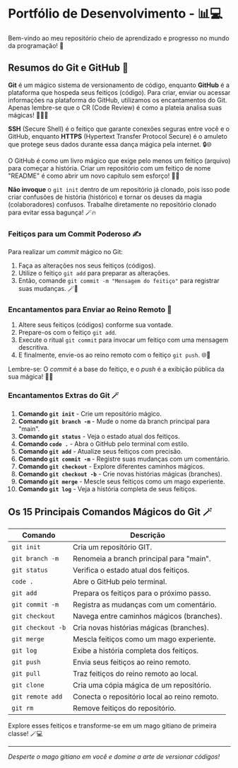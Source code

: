 # Portfólio de Desenvolvimento - 📊💻

Bem-vindo ao meu repositório cheio de aprendizado e progresso no mundo da programação! 🚀

## Resumos do Git e GitHub 🔗

**Git** é um mágico sistema de versionamento de código, enquanto **GitHub** é a plataforma que hospeda seus feitiços (código). Para criar, enviar ou acessar informações na plataforma do GitHub, utilizamos os encantamentos do Git. Apenas lembre-se que o CR (Code Review) é como a plateia analisa suas mágicas! 🧙‍♂️✨

**SSH** (Secure Shell) é o feitiço que garante conexões seguras entre você e o GitHub, enquanto **HTTPS** (Hypertext Transfer Protocol Secure) é o amuleto que protege seus dados durante essa dança mágica pela internet. 🔒🌐

O GitHub é como um livro mágico que exige pelo menos um feitiço (arquivo) para começar a história. Criar um repositório com um feitiço de nome "README" é como abrir um novo capítulo sem esforço! 📖✨

**Não invoque** o `git init` dentro de um repositório já clonado, pois isso pode criar confusões de história (histórico) e tornar os deuses da magia (colaboradores) confusos. Trabalhe diretamente no repositório clonado para evitar essa bagunça! 🪄🔥

### Feitiços para um Commit Poderoso ✍️

Para realizar um *commit* mágico no Git:

1. Faça as alterações nos seus feitiços (códigos).
2. Utilize o feitiço `git add` para preparar as alterações.
3. Então, comande `git commit -m "Mensagem do feitiço"` para registrar suas mudanças. 🪄🔮

### Encantamentos para Enviar ao Reino Remoto 🚀

1. Altere seus feitiços (códigos) conforme sua vontade.
2. Prepare-os com o feitiço `git add`.
3. Execute o ritual `git commit` para invocar um feitiço com uma mensagem descritiva.
4. E finalmente, envie-os ao reino remoto com o feitiço `git push`. 🌐💫

Lembre-se: O *commit* é a base do feitiço, e o *push* é a exibição pública da sua mágica! 💫🔑

### Encantamentos Extras do Git 🪄

1. **Comando `git init`** - Crie um repositório mágico.
2. **Comando `git branch -m`** - Mude o nome da branch principal para "main".
3. **Comando `git status`** - Veja o estado atual dos feitiços.
4. **Comando `code .`** - Abra o GitHub pelo terminal com estilo.
5. **Comando `git add`** - Atualize seus feitiços com precisão.
6. **Comando `git commit -m`** - Registre suas mudanças com um comentário.
7. **Comando `git checkout`** - Explore diferentes caminhos mágicos.
8. **Comando `git checkout -b`** - Crie novas histórias mágicas (branches).
9. **Comando `git merge`** - Mescle seus feitiços como um mago experiente.
10. **Comando `git log`** - Veja a história completa de seus feitiços.

## Os 15 Principais Comandos Mágicos do Git 🪄

| Comando                | Descrição                                      |
| ---------------------- | ---------------------------------------------- |
| `git init`             | Cria um repositório GIT.                      |
| `git branch -m`        | Renomeia a branch principal para "main".      |
| `git status`           | Verifica o estado atual dos feitiços.         |
| `code .`               | Abre o GitHub pelo terminal.                  |
| `git add`              | Prepara os feitiços para o próximo passo.      |
| `git commit -m`        | Registra as mudanças com um comentário.        |
| `git checkout`         | Navega entre caminhos mágicos (branches).     |
| `git checkout -b`      | Cria novas histórias mágicas (branches).      |
| `git merge`            | Mescla feitiços como um mago experiente.      |
| `git log`              | Exibe a história completa dos feitiços.       |
| `git push`             | Envia seus feitiços ao reino remoto.          |
| `git pull`             | Traz feitiços do reino remoto ao local.       |
| `git clone`            | Cria uma cópia mágica de um repositório.      |
| `git remote add`       | Conecta o repositório local ao reino remoto.  |
| `git rm`               | Remove feitiços do repositório.               |

Explore esses feitiços e transforme-se em um mago gitiano de primeira classe! 🪄💻

---

*Desperte o mago gitiano em você e domine a arte de versionar códigos!*
